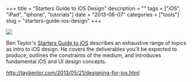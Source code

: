 +++
title = "Starters Guide to iOS Design"
description = ""
tags = ["iOS", "iPad", "iphone", "tutorials"]
date = "2013-06-07"
categories = ["tools"]
slug = "starters-guide-ios-design"
+++


<div class="tool-screenshot mb1"><a href="http://taybenlor.com/2013/05/21/designing-for-ios.html"><img id="bluga-thumbnail-2682" class="bluga-thumbnail custom" src="//media.konigi.com/bluga/
wt522fb0376d88f_custom.jpg"/></a></div><p>Ben Taylor's <a href="http://taybenlor.com/2013/05/21/designing-for-ios.html">Starters Guide to iOS</a> describes an exhaustive range of topics as intro to iOS design. He covers the deliverables you'll be expected to produce, outlines the constraints of the medium, and introduces fundamental iOS and UI design concepts.</p>

  
<p><a href="http://taybenlor.com/2013/05/21/designing-for-ios.html">http://taybenlor.com/2013/05/21/designing-for-ios.html</a></p>
      

